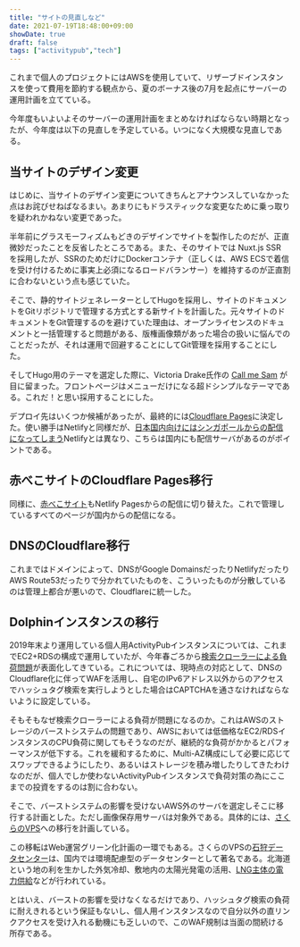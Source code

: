 ```yaml
---
title: "サイトの見直しなど"
date: 2021-07-19T18:48:00+09:00
showDate: true
draft: false
tags: ["activitypub","tech"]
---
```

これまで個人のプロジェクトにはAWSを使用していて、リザーブドインスタンスを使って費用を節約する観点から、夏のボーナス後の7月を起点にサーバーの運用計画を立てている。

今年度もいよいよそのサーバーの運用計画をまとめなければならない時期となったが、今年度は以下の見直しを予定している。いつになく大規模な見直しである。

## 当サイトのデザイン変更

はじめに、当サイトのデザイン変更についてきちんとアナウンスしていなかった点はお詫びせねばなるまい。あまりにもドラスティックな変更なために乗っ取りを疑われかねない変更であった。

半年前にグラスモーフィズムもどきのデザインでサイトを製作したのだが、正直微妙だったことを反省したところである。また、そのサイトでは Nuxt.js SSR を採用したが、SSRのためだけにDockerコンテナ（正しくは、AWS ECSで着信を受け付けるために事実上必須になるロードバランサー）を維持するのが正直割に合わないという点も感じていた。

そこで、静的サイトジェネレーターとしてHugoを採用し、サイトのドキュメントをGitリポジトリで管理する方式とする新サイトを計画した。元々サイトのドキュメントをGit管理するのを避けていた理由は、オープンライセンスのドキュメントと一括管理すると問題がある、版権画像類があった場合の扱いに悩んでのことだったが、それは運用で回避することにしてGit管理を採用することにした。

そしてHugo用のテーマを選定した際に、Victoria Drake氏作の [Call me Sam](https://github.com/victoriadrake/hugo-theme-sam/) が目に留まった。フロントページはメニューだけになる超ドシンプルなテーマである。これだ！と思い採用することにした。

デプロイ先はいくつか候補があったが、最終的には[Cloudflare Pages](https://pages.cloudflare.com/)に決定した。使い勝手はNetlifyと同様だが、[日本国内向けにはシンガポールからの配信になってしまう](https://penguinone.kuropen.org/posts/210205_migrate_to_aws/)Netlifyとは異なり、こちらは国内にも配信サーバがあるのがポイントである。

## 赤べこサイトのCloudflare Pages移行

同様に、[赤べこサイト](https://akabe.co/)もNetlify Pagesからの配信に切り替えた。これで管理しているすべてのページが国内からの配信になる。

## DNSのCloudflare移行

これまではドメインによって、DNSがGoogle DomainsだったりNetlifyだったりAWS Route53だったりで分かれていたものを、こういったものが分散しているのは管理上都合が悪いので、Cloudflareに統一した。

## Dolphinインスタンスの移行

2019年末より運用している個人用ActivityPubインスタンスについては、これまでEC2+RDSの構成で運用していたが、今年春ごろから[検索クローラーによる負荷問題](https://penguinone.kuropen.org/posts/20210613-investigation-dolphin-load/)が表面化してきている。これについては、現時点の対応として、DNSのCloudflare化に伴ってWAFを活用し、自宅のIPv6アドレス以外からのアクセスでハッシュタグ検索を実行しようとした場合はCAPTCHAを通さなければならないように設定している。

そもそもなぜ検索クローラーによる負荷が問題になるのか。これはAWSのストレージのバーストシステムの問題であり、AWSにおいては低価格なEC2/RDSインスタンスのCPU負荷に関してもそうなのだが、継続的な負荷がかかるとパフォーマンスが低下する。これを緩和するために、Multi-AZ構成にして必要に応じてスワップできるようにしたり、あるいはストレージを積み増したりしてきたわけなのだが、個人でしか使わないActivityPubインスタンスで負荷対策の為にここまでの投資をするのは割に合わない。

そこで、バーストシステムの影響を受けないAWS外のサーバを選定しそこに移行する計画とした。ただし画像保存用サーバは対象外である。具体的には、[さくらのVPS](https://vps.sakura.ad.jp/)への移行を計画している。

この移転はWeb運営グリーン化計画の一環でもある。さくらのVPSの[石狩データセンター](https://datacenter.sakura.ad.jp/location/ishikari/)は、国内では環境配慮型のデータセンターとして著名である。北海道という地の利を生かした外気冷却、敷地内の太陽光発電の活用、[LNG主体の電力供給](https://jp.techcrunch.com/2021/06/21/2021-06-21-sakura-internet-ishikari-detacenter-lng-power/)などが行われている。

とはいえ、バーストの影響を受けなくなるだけであり、ハッシュタグ検索の負荷に耐えきれるという保証もないし、個人用インスタンスなので自分以外の直リンクアクセスを受け入れる動機にも乏しいので、このWAF規制は当面の間続ける所存である。